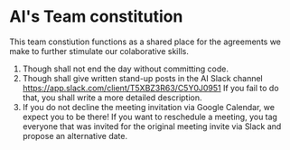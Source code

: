 # AI's Team constitution 
This team constiution functions as a shared place for the agreements we make to further stimulate our colaborative skills. 

1. Though shall not end the day without committing code. 
2. Though shall give written stand-up posts in the AI Slack channel https://app.slack.com/client/T5XBZ3R63/C5Y0J0951 If you fail to do that, you shall write a more detailed description. 
3. If you do not decline the meeting invitation via Google Calendar, we expect you to be there! 
If you want to reschedule a meeting, you tag everyone that was invited for the original meeting invite via Slack and propose an alternative date. 
